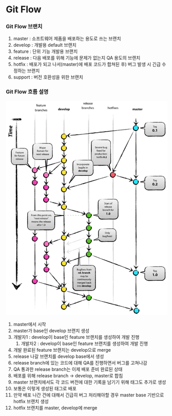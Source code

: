 # Git Flow
### Git Flow 브랜치

1. master : 소프트웨어 제품을 배포하는 용도로 쓰는 브랜치
2. develop : 개발용 default 브랜치
3. feature : 단위 기능 개발용 브랜치
4. release : 다음 배포를 위해 기능에 문제가 없는지 QA 용도의 브랜치
5. hotfix : 배포가 되고 나서(master)에 배포 코드가 합쳐된 후) 버그 발생 시 긴급 수정하는 브랜치
6. support : 버전 호환성을 위한 브랜치

### Git Flow 흐름 설명

<img src='./image.png'>

1. master에서 시작
2. master가 base인 develop 브랜치 생성
3. 개발자1 : develop이 base인 feature 브랜치를 생성하여 개발 진행
    1. 개발자2 : develop이 base인 feature 브랜치를 생성하여 개발 진행
4. 개발 완료된 feature 브랜치는 develop으로 merge
5. release 나갈 브랜치를 develop base에서 생성
6. release branch에 있는 코드에 대해 QA를 진행하면서 버그를 고쳐나감
7. QA 통과한 release branch는 이제 배포 준비 완료된 상태
8. 배포를 위해 release branch → develop, master로 합침
9. master 브랜치에서도 각 코드 버전에 대한 기록을 남기기 위해 태그도 추가로 생성
10. 보통은 이렇게 생성된 태그로 배포
11. 만약 배포 나간 건에 대해서 긴급히 버그 처리해야할 경우 master base 기반으로 hotfix 브랜치 생성
12. hotfix 브랜치를 master, develop에 merge